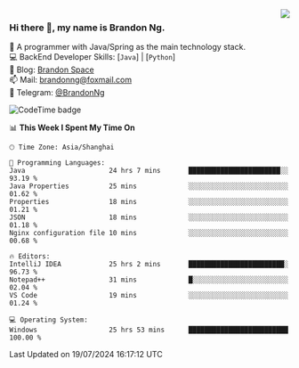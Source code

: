 <img  align="right" src="https://github-readme-stats-brandon0824.vercel.app/api/top-langs/?username=brandon0824&layout=compact">

### Hi there 👋, my name is Brandon Ng.

🌱 A programmer with Java/Spring as the main technology stack.  
💻 BackEnd Developer Skills: [`Java`] | [`Python`]  
📝 Blog: [Brandon Space](https://brandonng.tech)  
📫 Mail: brandonng@foxmail.com  
📰 Telegram: [@BrandonNg](https://t.me/BrandonNg24)  

![CodeTime badge](https://img.shields.io/endpoint?style=flat-square&url=https%3A%2F%2Fapi.codetime.dev%2Fshield%3Fid%3D128%26project%3D%26in%3D604800000)

<!--START_SECTION:waka-->
📊 **This Week I Spent My Time On** 

```text
🕑︎ Time Zone: Asia/Shanghai

💬 Programming Languages: 
Java                     24 hrs 7 mins       ███████████████████████░░   93.19 % 
Java Properties          25 mins             ░░░░░░░░░░░░░░░░░░░░░░░░░   01.62 % 
Properties               18 mins             ░░░░░░░░░░░░░░░░░░░░░░░░░   01.21 % 
JSON                     18 mins             ░░░░░░░░░░░░░░░░░░░░░░░░░   01.18 % 
Nginx configuration file 10 mins             ░░░░░░░░░░░░░░░░░░░░░░░░░   00.68 % 

🔥 Editors: 
IntelliJ IDEA            25 hrs 2 mins       ████████████████████████░   96.73 % 
Notepad++                31 mins             █░░░░░░░░░░░░░░░░░░░░░░░░   02.04 % 
VS Code                  19 mins             ░░░░░░░░░░░░░░░░░░░░░░░░░   01.24 % 

💻 Operating System: 
Windows                  25 hrs 53 mins      █████████████████████████   100.00 % 
```


 Last Updated on 19/07/2024 16:17:12 UTC
<!--END_SECTION:waka-->
